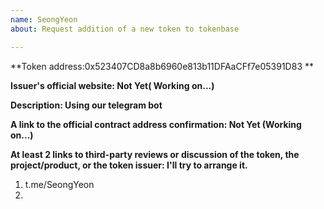 ```yaml
---
name: SeongYeon
about: Request addition of a new token to tokenbase

---
```


<!-- 
This is a request to add a new token to tokenbase.

PLEASE READ THE FOLLOWING CAREFULLY:
* FOLLOW the template below to request token addition.
* READ the comments (in <!-- _comment text_ ——>) carefully to understand what information is needed.
* Put your answers below the field and the comment.
* Do not include additional information in your initial request.
* If you cannot fulfill one of the requirements, state that clearly, and we will try to help you figure it out.

FAQ: https://www.reddit.com/r/ForkDelta/comments/7tntnz/how_to_get_an_erc20_token_listed_on_forkdelta/

Got questions? Join 
* Discord chat: https://discord.gg/mMnRq7m 
* or Telegram chat: https://t.me/ForkDeltaChat
-->

**Token address:0x523407CD8a8b6960e813b11DFAaCFf7e05391D83 **


**Issuer's official website: Not Yet( Working on...)**


**Description: Using our telegram bot** <!-- 1-3 sentences for the token's description: at least one on the token issuer (eg., the product they are building) and one on token's purpose. -->


**A link to the official contract address confirmation: Not Yet (Working on...)** <!-- Contract address confirmation MUST be linked from the official website and MUST be visible publicly. If the confirmation is not visible immediately, include an explanation of how to find it. -->


**At least 2 links to third-party reviews or discussion of the token, the project/product, or the token issuer: I'll try to arrange it.**
<!--
Reviews must include review of project vision, team, milestones, or existing product.

Links should be of at least two distinct kinds, including, but is not limited to: articles in the media, independent blog posts, ICO reviews, third party reporting on established company partnerships, specific comments in BitcoinTalk threads.
Note:
* We are looking for substance in reviews. BitcoinTalk announcements and ICO aggregator pages are NOT an acceptable source. Reviews like "Interesting project, good luck", "to the moon" are NOT acceptable.
* Project's social media channels (Reddit, Twitter, Facebook, Telegram and others) are not acceptable.
-->
1. t.me/SeongYeon
2.
